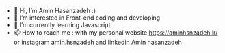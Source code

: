 - 👋 Hi, I’m Amin Hasanzadeh :)
- 👀 I’m interested in Front-end coding and developing
- 🌱 I’m currently learning Javascript
- 📫 How to reach me : with my personal website https://aminhsnzadeh.ir/ or instagram amin.hsnzadeh and linkedin Amin hasanzadeh

<!---
aminhsnzadeh/aminhsnzadeh is a ✨ special ✨ repository because its `README.md` (this file) appears on your GitHub profile.
You can click the Preview link to take a look at your changes.
--->
